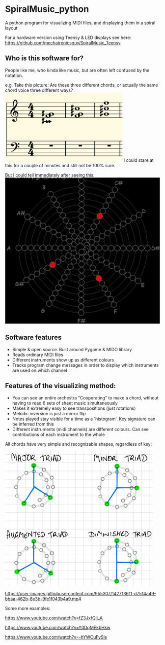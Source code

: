 # SpiralMusic_python
A python program for visualizing MIDI files, and displaying them in a spiral layout

For a hardware version using Teensy & LED displays see here: https://github.com/mechatronicsguy/SpiralMusic_Teensy

## Who is this software for?

People like me, who kinda like music, but are often left confused by the notation. 

e.g. Take this picture: Are these three different chords, or actually the same chord voice three different ways? 
![Musical notation](https://github.com/mechatronicsguy/SpiralMusic_python/blob/main/pics/4tcqogmi_transposed_v01.png?raw=true)
I could stare at this for a couple of minutes and still not be 100% sure. 

But I could tell immediately after seeing this: 
![Same Musical notation in spiral GIF form](https://github.com/mechatronicsguy/SpiralMusic_python/blob/main/pics/4tcqogmi%20animation%20full%20v01.gif?raw=true)

## Software features
* Simple & open source. Built around Pygame & MIDO library
* Reads ordinary MIDI files
* Different instruments show up as different colours
* Tracks program change messages in order to display which instruments are used on which channel

## Features of the visualizing method: 
* You can see an entire orchestra "Cooperating" to make a chord, wtihout having to read 6 sets of sheet music simultaneously
* Makes it extremely easy to see transpositions (just rotations)
* Melodic inversion is just a mirror flip
* Notes played stay visible for a time as a 'histogram'. Key signature can be inferred from this
* Different instruments (midi channels) are different colours. Can see contributions of each instrument to the whole

All chords have very simple and recognizable shapes, regardless of key:

![Chord shapes](https://github.com/mechatronicsguy/SpiralMusic_python/blob/main/pics/Chord%20shapes%20small%20v01.jpg?raw=true)



https://user-images.githubusercontent.com/955307/142713611-d7514a49-bbaa-462b-8e3b-9fe1f043b4a9.mp4


Some more examples: 

https://www.youtube.com/watch?v=fZ3JxfQlj_A

https://www.youtube.com/watch?v=Y0DqMEkbHkw

https://www.youtube.com/watch?v=-hYWCuFySls

